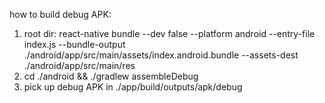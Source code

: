 how to build debug APK:
1. root dir: react-native bundle --dev false --platform android --entry-file index.js --bundle-output ./android/app/src/main/assets/index.android.bundle --assets-dest ./android/app/src/main/res
2. cd ./android && ./gradlew assembleDebug
3. pick up debug APK in ./app/build/outputs/apk/debug
